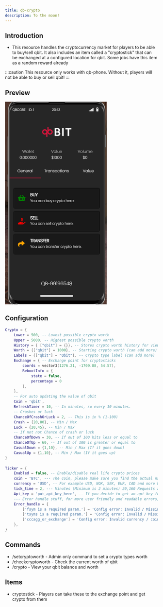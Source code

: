 ```yaml
---
title: qb-crypto
description: To the moon!
---
```


## Introduction

* This resource handles the cryptocurrency market for players to be able to buy/sell qbit. It also includes an item called a "cryptostick" that can be exchanged at a configured location for qbit. Some jobs have this item as a random reward already

:::caution
This resource only works with qb-phone. Without it, players will not be able to buy or sell qbit!
:::

## Preview

![](../../../assets/crypto.png)

## Configuration

```lua
Crypto = {
    Lower = 500, -- Lowest possible crypto worth
    Upper = 5000, -- Highest possible crypto worth
    History = { ["qbit"] = {}}, -- Stores crypto worth history for viewing
    Worth = {["qbit"] = 1000}, -- Starting crypto worth (can add more)
    Labels = {["qbit"] = "Qbit"}, -- Crypto type label (can add more)
    Exchange = { -- Exchange point for cryptosticks
        coords = vector3(1276.21, -1709.88, 54.57),
        RebootInfo = {
            state = false,
            percentage = 0
        },
    },
    -- For auto updating the value of qbit
    Coin = 'qbit',
    RefreshTimer = 10, -- In minutes, so every 10 minutes.
    -- Crashes or luck
    ChanceOfCrashOrLuck = 2, -- This is in % (1-100)
    Crash = {20,80}, -- Min / Max
    Luck = {20,45}, -- Min / Max
    -- If not not Chance of crash or luck
    ChanceOfDown = 30, -- If out of 100 hits less or equal to
    ChanceOfUp = 60, -- If out of 100 is greater or equal to
    CasualDown = {1,10}, -- Min / Max (If it goes down)
    CasualUp = {1,10}, -- Min / Max (If it goes up)
}

Ticker = {
    Enabled = false, -- Enable/disable real life crypto prices
    coin = 'BTC', --- The coin, please make sure you find the actual name, for example: Bitcoin vs BTC, BTC would be correct
    currency = 'USD', -- For example USD, NOK, SEK, EUR, CAD and more here https://www.countries-ofthe-world.com/world-currencies.html
    tick_time = 2, --- Minutes (Minimum is 2 minutes) 20,160 Requests a month, Its recommended to get the free API key so the crypto script doesnt switch on and off if ratelimit is encountered
    Api_key = 'put_api_key_here', -- If you decide to get an api key for the API (https://min-api.cryptocompare.com/pricing) The free plan should be more than enough for 1 Fivem server
    --- Error handle stuff, for more user friendly and readable errors, Don't touch.
    Error_handle = {
        ['fsym is a required param.'] = 'Config error: Invalid / Missing coin name',
        ['tsyms is a required param.'] = 'Config error: Invalid / Missing currency',
        ['cccagg_or_exchange'] = 'Config error: Invalid currency / coin combination', -- For some reason api throws this error if either coin or currency is invalid
    },
}
```

## Commands

* /setcryptoworth - Admin only command to set a crypto types worth
* /checkcryptoworth - Check the current worth of qbit
* /crypto - View your qbit balance and worth

## Items

* cryptostick - Players can take these to the exchange point and get crypto from them
